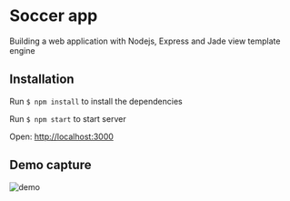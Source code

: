 # Soccer app

Building a web application with Nodejs, Express and Jade view template engine

## Installation

Run `$ npm install` to install the dependencies  

Run `$ npm start` to start server  

Open: [http://localhost:3000](http://localhost:3000) 

## Demo capture 

![demo](https://media.giphy.com/media/X3ulM3d3Ej4nm/giphy.gif) 
